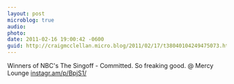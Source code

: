```yaml
---
layout: post
microblog: true
audio: 
photo: 
date: 2011-02-16 19:00:42 -0600
guid: http://craigmcclellan.micro.blog/2011/02/17/t38040104249475073.html
---
```

Winners of NBC's The Singoff - Committed. So freaking good.   @ Mercy Lounge [instagr.am/p/BpjS1/](http://instagr.am/p/BpjS1/)
